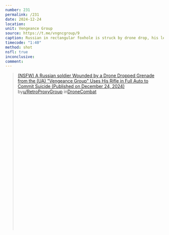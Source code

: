 ```yaml
---
number: 231
permalink: /231
date: 2024-12-24
location: 
unit: Vengeance Group
source: https://t.me/vngncgroup/9
caption: Russian in rectangular foxhole is struck by drone drop, his leg flying off into the bushes. He makes eye contact with the drone, inspects his wounds for a few moments, then grabs his AK and shoots himself on full auto
timecode: "1:40"
method: shot
nsfl: true
inconclusive: 
comment: 
---
```

<blockquote class="reddit-embed-bq" style="height:500px" data-embed-height="586"><a href="https://www.reddit.com/r/DroneCombat/comments/1i7jfzs/nsfw_a_russian_soldier_wounded_by_a_drone_dropped/">(NSFW) A Russian soldier Wounded by a Drone Dropped Grenade from the (UA) "Vengeance Group" Uses His Rifle in Full Auto to Commit Suicide (Published on December 24, 2024)</a><br> by<a href="https://www.reddit.com/user/RetroProxyGroup/">u/RetroProxyGroup</a> in<a href="https://www.reddit.com/r/DroneCombat/">DroneCombat</a></blockquote><script async="" src="https://embed.reddit.com/widgets.js" charset="UTF-8"></script>